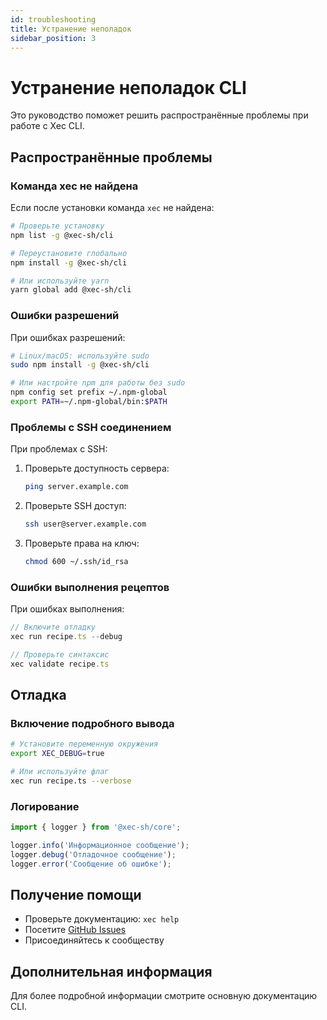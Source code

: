 ```yaml
---
id: troubleshooting
title: Устранение неполадок
sidebar_position: 3
---
```


# Устранение неполадок CLI

Это руководство поможет решить распространённые проблемы при работе с Xec CLI.

## Распространённые проблемы

### Команда xec не найдена

Если после установки команда `xec` не найдена:

```bash
# Проверьте установку
npm list -g @xec-sh/cli

# Переустановите глобально
npm install -g @xec-sh/cli

# Или используйте yarn
yarn global add @xec-sh/cli
```

### Ошибки разрешений

При ошибках разрешений:

```bash
# Linux/macOS: используйте sudo
sudo npm install -g @xec-sh/cli

# Или настройте npm для работы без sudo
npm config set prefix ~/.npm-global
export PATH=~/.npm-global/bin:$PATH
```

### Проблемы с SSH соединением

При проблемах с SSH:

1. Проверьте доступность сервера:
   ```bash
   ping server.example.com
   ```

2. Проверьте SSH доступ:
   ```bash
   ssh user@server.example.com
   ```

3. Проверьте права на ключ:
   ```bash
   chmod 600 ~/.ssh/id_rsa
   ```

### Ошибки выполнения рецептов

При ошибках выполнения:

```typescript
// Включите отладку
xec run recipe.ts --debug

// Проверьте синтаксис
xec validate recipe.ts
```

## Отладка

### Включение подробного вывода

```bash
# Установите переменную окружения
export XEC_DEBUG=true

# Или используйте флаг
xec run recipe.ts --verbose
```

### Логирование

```typescript
import { logger } from '@xec-sh/core';

logger.info('Информационное сообщение');
logger.debug('Отладочное сообщение');
logger.error('Сообщение об ошибке');
```

## Получение помощи

- Проверьте документацию: `xec help`
- Посетите [GitHub Issues](https://github.com/xec-sh/xec/issues)
- Присоединяйтесь к сообществу

## Дополнительная информация

Для более подробной информации смотрите основную документацию CLI.
